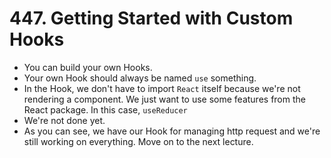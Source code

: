 # 447. Getting Started with Custom Hooks
- You can build your own Hooks.
- Your own Hook should always be named `use` something.
- In the Hook, we don't have to import `React` itself because we're not rendering a component. We just want to use some features from the React package.  In this case, `useReducer`
- We're not done yet. 
- As you can see, we have our Hook for managing http request and we're still working on everything. Move on to the next lecture.